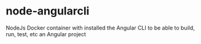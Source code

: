 # node-angularcli
NodeJs Docker container with installed the Angular CLI to be able to build, run, test, etc an Angular project
